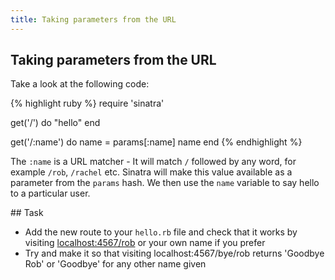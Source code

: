 ```yaml
---
title: Taking parameters from the URL
---
```


## Taking parameters from the URL

Take a look at the following code:

{% highlight ruby %}
require 'sinatra'

get('/') do
  "hello"
end

get('/:name') do
  name = params[:name]
  name
end
{% endhighlight %}

The `:name` is a URL matcher - It will match `/` followed by any word, for example `/rob`, `/rachel` etc. Sinatra will make this value available as a parameter from the `params` hash. We then use the `name` variable to say hello to a particular user.

<div class="task" markdown="1">
## Task

- Add the new route to your `hello.rb` file and check that it works by visiting [localhost:4567/rob](http://localhost:4567/rob) or your own name if you prefer
- Try and make it so that visiting localhost:4567/bye/rob returns 'Goodbye Rob' or 'Goodbye' for any other name given
</div>
